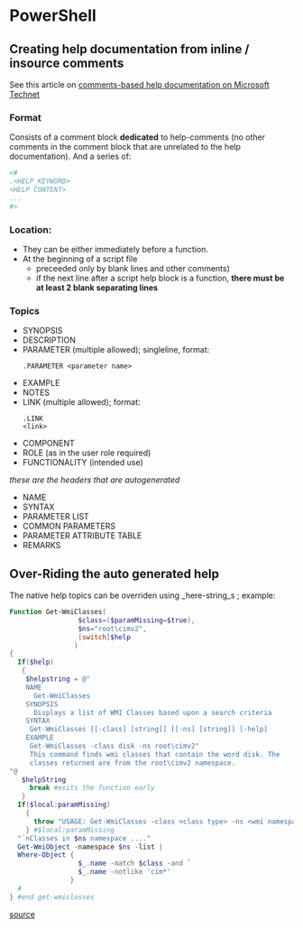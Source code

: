# PowerShell

## Creating help documentation from inline / insource comments

See this article on [comments-based help documentation on Microsoft Technet](https://msdn.microsoft.com/powershell/reference/5.1/Microsoft.PowerShell.Core/about/about_Comment_Based_Help)

### Format

Consists of a comment block **dedicated** to help-comments (no other comments in the comment block that are unrelated to the help documentation). And a series of:

```powershell
<#
.<HELP_KEYWORD>
<HELP CONTENT>
...
#>
```

### Location:
- They can be either immediately before a function.
- At the beginning of a script file 
   - preceeded only by blank lines and other comments)
   - if the next line after a script help block is a function, **there must be at least 2 blank separating lines**

### Topics

* SYNOPSIS
* DESCRIPTION
* PARAMETER (multiple allowed); singleline, format:
    ```
    .PARAMETER <parameter name>
    ```
* EXAMPLE
* NOTES
* LINK (multiple allowed); format:
    ```
    .LINK
    <link>
    ```
* COMPONENT
* ROLE (as in the user role required)
* FUNCTIONALITY (intended use)

_these are the headers that are autogenerated_
* NAME
* SYNTAX
* PARAMETER LIST
* COMMON PARAMETERS
* PARAMETER ATTRIBUTE TABLE
* REMARKS

## Over-Riding the auto generated help

The native help topics can be overriden using _here-string_s ; example:

```powershell
Function Get-WmiClasses(
                 $class=($paramMissing=$true),
                 $ns="root\cimv2",
                 [switch]$help
                )
{
  If($help)
   {
    $helpstring = @"
    NAME
      Get-WmiClasses
    SYNOPSIS
      Displays a list of WMI Classes based upon a search criteria
    SYNTAX
     Get-WmiClasses [[-class] [string]] [[-ns] [string]] [-help]
    EXAMPLE
     Get-WmiClasses -class disk -ns root\cimv2"
     This command finds wmi classes that contain the word disk. The
     classes returned are from the root\cimv2 namespace.
"@
   $helpString
     break #exits the function early
   }
  If($local:paramMissing)
    {
      throw "USAGE: Get-WmiClasses -class <class type> -ns <wmi namespace>"
    } #$local:paramMissing
  "`nClasses in $ns namespace ...."
  Get-WmiObject -namespace $ns -list |
  Where-Object {
                 $_.name -match $class -and `
                 $_.name -notlike 'cim*'
               }
  #
} #end get-wmiclasses
```


[source](https://www.microsoftpressstore.com/articles/article.aspx?p=2449030&seqNum=4)
